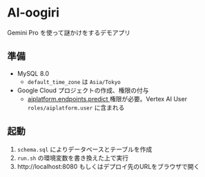 # AI-oogiri

Gemini Pro を使って謎かけをするデモアプリ

## 準備

* MySQL 8.0
    * `default_time_zone` は `Asia/Tokyo`
* Google Cloud プロジェクトの作成、権限の付与
    * [aiplatform.endpoints.predict
](https://cloud.google.com/vertex-ai/docs/reference/rest/v1/projects.locations.publishers.models/predict#iam-permissions) 権限が必要。Vertex AI User 
`roles/aiplatform.user` に含まれる

## 起動

1. `schema.sql` によりデータベースとテーブルを作成
1. `run.sh` の環境変数を書き換えた上で実行
1. http://localhost:8080 もしくはデプロイ先のURLをブラウザで開く